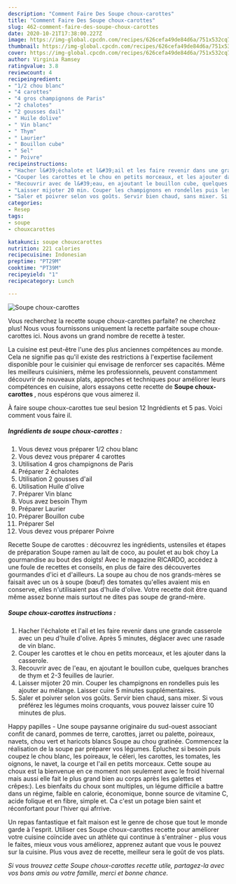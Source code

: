 ```yaml
---
description: "Comment Faire Des Soupe choux-carottes"
title: "Comment Faire Des Soupe choux-carottes"
slug: 462-comment-faire-des-soupe-choux-carottes
date: 2020-10-21T17:38:00.227Z
image: https://img-global.cpcdn.com/recipes/626cefa49de84d6a/751x532cq70/soupe-choux-carottes-photo-principale-de-la-recette.jpg
thumbnail: https://img-global.cpcdn.com/recipes/626cefa49de84d6a/751x532cq70/soupe-choux-carottes-photo-principale-de-la-recette.jpg
cover: https://img-global.cpcdn.com/recipes/626cefa49de84d6a/751x532cq70/soupe-choux-carottes-photo-principale-de-la-recette.jpg
author: Virginia Ramsey
ratingvalue: 3.8
reviewcount: 4
recipeingredient:
- "1/2 chou blanc"
- "4 carottes"
- "4 gros champignons de Paris"
- "2 chalotes"
- "2 gousses dail"
- " Huile dolive"
- " Vin blanc"
- " Thym"
- " Laurier"
- " Bouillon cube"
- " Sel"
- " Poivre"
recipeinstructions:
- "Hacher l&#39;échalote et l&#39;ail et les faire revenir dans une grande casserole avec un peu d&#39;huile d&#39;olive. Après 5 minutes, déglacer avec une rasade de vin blanc."
- "Couper les carottes et le chou en petits morceaux, et les ajouter dans la casserole."
- "Recouvrir avec de l&#39;eau, en ajoutant le bouillon cube, quelques branches de thym et 2-3 feuilles de laurier."
- "Laisser mijoter 20 min. Couper les champignons en rondelles puis les ajouter au mélange. Laisser cuire 5 minutes supplémentaires."
- "Saler et poivrer selon vos goûts. Servir bien chaud, sans mixer. Si vous préférez les légumes moins croquants, vous pouvez laisser cuire 10 minutes de plus."
categories:
- Resep
tags:
- soupe
- chouxcarottes

katakunci: soupe chouxcarottes 
nutrition: 221 calories
recipecuisine: Indonesian
preptime: "PT29M"
cooktime: "PT39M"
recipeyield: "1"
recipecategory: Lunch

---
```



![Soupe choux-carottes](https://img-global.cpcdn.com/recipes/626cefa49de84d6a/751x532cq70/soupe-choux-carottes-photo-principale-de-la-recette.jpg)

Vous recherchez la recette soupe choux-carottes parfaite? ne cherchez plus! Nous vous fournissons uniquement la recette parfaite soupe choux-carottes ici. Nous avons un grand nombre de recette à tester.

La cuisine est peut-être l'une des plus anciennes compétences au monde. Cela ne signifie pas qu'il existe des restrictions à l'expertise facilement disponible pour le cuisinier qui envisage de renforcer ses capacités. Même les meilleurs cuisiniers, même les professionnels, peuvent constamment découvrir de nouveaux plats, approches et techniques pour améliorer leurs compétences en cuisine, alors essayons cette recette de <strong> Soupe choux-carottes </strong>, nous espérons que vous aimerez il.

<!--inarticleads1-->

À faire soupe choux-carottes tue seul besion 12 Ingrédients et 5 pas. Voici comment vous faire il.

##### Ingrédients de soupe choux-carottes :

1. Vous devez vous préparer 1/2 chou blanc
1. Vous devez vous préparer 4 carottes
1. Utilisation 4 gros champignons de Paris
1. Préparer 2 échalotes
1. Utilisation 2 gousses d&#39;ail
1. Utilisation  Huile d&#39;olive
1. Préparer  Vin blanc
1. Vous avez besoin  Thym
1. Préparer  Laurier
1. Préparer  Bouillon cube
1. Préparer  Sel
1. Vous devez vous préparer  Poivre


Recette Soupe de carottes : découvrez les ingrédients, ustensiles et étapes de préparation Soupe ramen au lait de coco, au poulet et au bok choy La gourmandise au bout des doigts! Avec le magazine RICARDO, accédez à une foule de recettes et conseils, en plus de faire des découvertes gourmandes d&#39;ici et d&#39;ailleurs. La soupe au chou de nos grands-mères se faisait avec un os à soupe (bœuf) des tomates qu&#39;elles avaient mis en conserve, elles n&#39;utilisaient pas d&#39;huile d&#39;olive. Votre recette doit être quand même assez bonne mais surtout ne dites pas soupe de grand-mère. 

<!--inarticleads2-->

##### Soupe choux-carottes instructions :

1. Hacher l&#39;échalote et l&#39;ail et les faire revenir dans une grande casserole avec un peu d&#39;huile d&#39;olive. Après 5 minutes, déglacer avec une rasade de vin blanc.
1. Couper les carottes et le chou en petits morceaux, et les ajouter dans la casserole.
1. Recouvrir avec de l&#39;eau, en ajoutant le bouillon cube, quelques branches de thym et 2-3 feuilles de laurier.
1. Laisser mijoter 20 min. Couper les champignons en rondelles puis les ajouter au mélange. Laisser cuire 5 minutes supplémentaires.
1. Saler et poivrer selon vos goûts. Servir bien chaud, sans mixer. Si vous préférez les légumes moins croquants, vous pouvez laisser cuire 10 minutes de plus.


Happy papilles - Une soupe paysanne originaire du sud-ouest associant confit de canard, pommes de terre, carottes, jarret ou palette, poireaux, navets, chou vert et haricots blancs Soupe au chou gratinée. Commencez la réalisation de la soupe par préparer vos légumes. Épluchez si besoin puis coupez le chou blanc, les poireaux, le céleri, les carottes, les tomates, les oignons, le navet, la courge et l&#39;ail en petits morceaux. Cette soupe au choux est la bienvenue en ce moment non seulement avec le froid hivernal mais aussi elle fait le plus grand bien au corps après les galettes et crêpes:). Les bienfaits du choux sont multiples, un légume difficile a battre dans un régime, faible en calorie, économique, bonne source de vitamine C, acide folique et en fibre, simple et. Ca c&#39;est un potage bien saint et réconfortant pour l&#39;hiver qui afrrive. 

<!--inarticleads1-->

<p>
Un repas fantastique et fait maison est le genre de chose que tout le monde garde à l'esprit. Utiliser ces Soupe choux-carottes recette pour améliorer votre cuisine coïncide avec un athlète qui continue à s'entraîner - plus vous le faites, mieux vous vous améliorez, apprenez autant que vous le pouvez sur la cuisine. Plus vous avez de recette, meilleur sera le goût de vos plats.
</p>

<p>
<i>Si vous trouvez cette Soupe choux-carottes recette utile, partagez-la avec vos bons amis ou votre famille, merci et bonne chance.</i>
</p>
